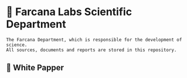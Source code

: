 #  :microscope: Farcana Labs Scientific Department


```
The Farcana Department, which is responsible for the development of science. 
All sources, documents and reports are stored in this repository.
```

## :date: White Papper
